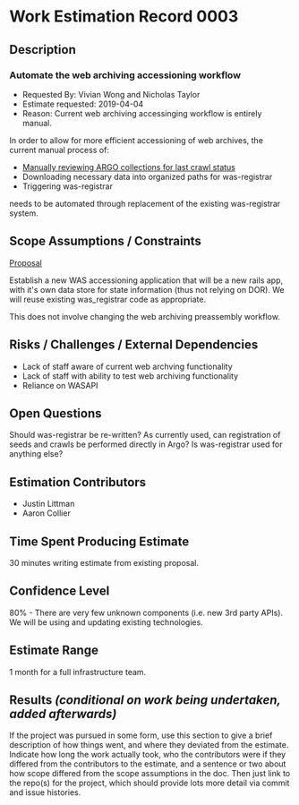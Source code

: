 # Work Estimation Record 0003

## Description

### Automate the web archiving accessioning workflow

* Requested By: Vivian Wong and Nicholas Taylor
* Estimate requested: 2019-04-04
* Reason: Current web archiving accessinging workflow is entirely manual.

In order to allow for more efficient accessioning of web archives, the current manual process of:

* [Manually reviewing ARGO collections for last crawl status](https://consul.stanford.edu/display/WARC/Assessing+Previous+Crawl+Accessioning+Progress)
* Downloading necessary data into organized paths for was-registrar
* Triggering was-registrar

needs to be automated through replacement of the existing was-registrar system.

## Scope Assumptions / Constraints

[Proposal](https://docs.google.com/document/d/1oLlbtqxotfuCvkaIMmHGagzeGHjN2dt0JhiG_90sNJw/edit#)

Establish a new WAS accessioning application that will be a new rails app, with it's own data store for state information (thus not relying on DOR). We will reuse existing was_registrar code as appropriate.

This does not involve changing the web archiving preassembly workflow.

## Risks / Challenges / External Dependencies

* Lack of staff aware of current web archving functionality
* Lack of staff with ability to test web archiving functionality
* Reliance on WASAPI

## Open Questions

Should was-registrar be re-written? As currently used, can registration of seeds and crawls be performed directly in Argo? Is was-registrar used for anything else?

## Estimation Contributors

* Justin Littman
* Aaron Collier

## Time Spent Producing Estimate

30 minutes writing estimate from existing proposal.

## Confidence Level

80% - There are very few unknown components (i.e. new 3rd party APIs). We will be using and updating existing technologies.

## Estimate Range

1 month for a full infrastructure team.

## Results _(conditional on work being undertaken, added afterwards)_

If the project was pursued in some form, use this section to give a brief description of how things went, and where they deviated from the estimate. Indicate how long the work actually took, who the contributors were if they differed from the contributors to the estimate, and a sentence or two about how scope differed from the scope assumptions in the doc. Then just link to the repo(s) for the project, which should provide lots more detail via commit and issue histories.

